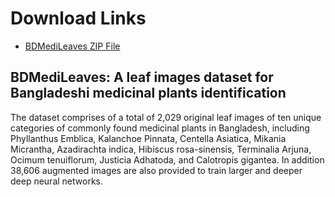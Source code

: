 # Download Links
* [BDMediLeaves ZIP File](https://prod-dcd-datasets-cache-zipfiles.s3.eu-west-1.amazonaws.com/gk5x6k8xr5-1.zip)

## BDMediLeaves: A leaf images dataset for Bangladeshi medicinal plants identification

The dataset comprises of a total of 2,029 original leaf images of ten unique categories of commonly found medicinal plants in Bangladesh, including Phyllanthus Emblica, Kalanchoe Pinnata, Centella Asiatica, Mikania Micrantha, Azadirachta indica, Hibiscus rosa-sinensis, Terminalia Arjuna, Ocimum tenuiflorum, Justicia Adhatoda, and Calotropis gigantea. In addition 38,606 augmented images are also provided to train larger and deeper deep neural networks.
